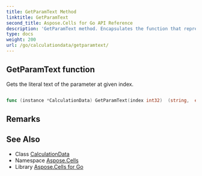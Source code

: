 ```yaml
---
title: GetParamText Method 
linktitle: GetParamText
second_title: Aspose.Cells for Go API Reference
description: 'GetParamText method. Encapsulates the function that represents getparamtext in Go.'
type: docs
weight: 200
url: /go/calculationdata/getparamtext/
---
```


## GetParamText function

Gets the literal text of the parameter at given index.

```go

func (instance *CalculationData) GetParamText(index int32)  (string,  error) 

```

## Remarks


## See Also

* Class [CalculationData](../)
* Namespace [Aspose.Cells](../../)
* Library [Aspose.Cells for Go](../../../)
